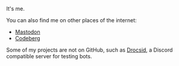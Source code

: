 It's me.

You can also find me on other places of the internet:

- <a rel="me" href="https://eldritch.cafe/@chito">Mastodon</a>
- <a href="https://codeberg.org/chito">Codeberg</a>

Some of my projects are not on GitHub, such as [Drocsid](https://codeberg.org/chito/drocsid/), a Discord compatible server for testing bots.

